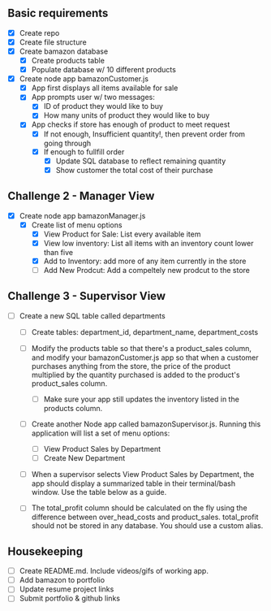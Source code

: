 ## Basic requirements

- [x] Create repo
- [x] Create file structure
- [x] Create bamazon database
  - [x] Create products table
  - [x] Populate database w/ 10 different products
- [x] Create node app bamazonCustomer.js
  - [x] App first displays all items available for sale
  - [x] App prompts user w/ two messages:
    - [x] ID of product they would like to buy
    - [x] How many units of product they would like to buy
  - [x] App checks if store has enough of product to meet request
    - [x] If not enough, Insufficient quantity!, then prevent order from going through
    - [x] If enough to fullfill order
      - [x] Update SQL database to reflect remaining quantity
      - [x] Show customer the total cost of their purchase

## Challenge 2 - Manager View

- [x] Create node app bamazonManager.js
  - [x] Create list of menu options
    - [x] View Product for Sale: List every available item
    - [x] View low inventory: List all items with an inventory count lower than five
    - [x] Add to Inventory: add more of any item currently in the store
    - [ ] Add New Prodcut: Add a compeltely new prodcut to the store

## Challenge 3 - Supervisor View

- [ ] Create a new SQL table called departments

  - [ ] Create tables: department_id, department_name, department_costs
  - [ ] Modify the products table so that there's a product_sales column, and modify your bamazonCustomer.js app so that when a customer purchases anything from the store, the price of the product multiplied by the quantity purchased is added to the product's product_sales column.

    - [ ] Make sure your app still updates the inventory listed in the products column.

  - [ ] Create another Node app called bamazonSupervisor.js. Running this application will list a set of menu options:
    - [ ] View Product Sales by Department
    - [ ] Create New Department
  - [ ] When a supervisor selects View Product Sales by Department, the app should display a summarized table in their terminal/bash window. Use the table below as a guide.
  - [ ] The total_profit column should be calculated on the fly using the difference between over_head_costs and product_sales. total_profit should not be stored in any database. You should use a custom alias.

## Housekeeping

- [ ] Create README.md. Include videos/gifs of working app.
- [ ] Add bamazon to portfolio
- [ ] Update resume project links
- [ ] Submit portfolio & github links
